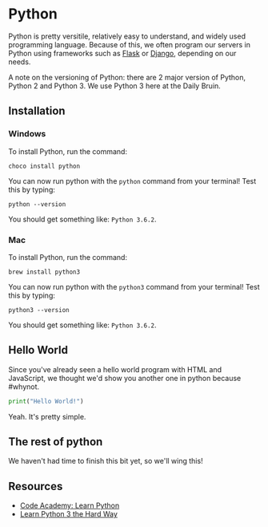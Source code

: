 # Python
Python is pretty versitile, relatively easy to understand, and widely used programming language. Because of this, we often program our servers in Python using frameworks such as [Flask](http://flask.pocoo.org) or [Django](https://www.djangoproject.com), depending on our needs.

A note on the versioning of Python: there are 2 major version of Python, Python 2 and Python 3. We use Python 3 here at the Daily Bruin.

## Installation
### Windows
To install Python, run the command:
```shell
choco install python
```

You can now run python with the `python` command from your terminal! Test this by typing:

```shell
python --version
```

You should get something like: `Python 3.6.2`.

### Mac
To install Python, run the command:
```shell
brew install python3
```

You can now run python with the `python3` command from your terminal! Test this by typing:

```shell
python3 --version
```

You should get something like: `Python 3.6.2`.

## Hello World
Since you've already seen a hello world program with HTML and JavaScript, we thought we'd show you another one in python because #whynot.

```python
print("Hello World!")
```

Yeah. It's pretty simple.

## The rest of python
We haven't had time to finish this bit yet, so we'll wing this!

## Resources
- [Code Academy: Learn Python](https://www.codecademy.com/learn/learn-python)
- [Learn Python 3 the Hard Way](https://learnpythonthehardway.org/python3/)

